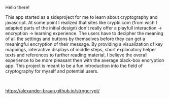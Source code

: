Hello there! 

This app started as a sideproject for me to learn about 
cryptography and javascript. At some point I realized that 
sites like cryptii.com (from wich I adapted parts of the 
initial design) don't really offer a playfull interaction 
-> encryption -> learning experience. The users have to 
decipher the meaning of all the settings and buttons by 
themselves before they can get a meaningful encryption of 
their message. By providing a visualization of key mappings,
interactive displays of middle steps, short explanatory 
helper texts and references to further reading material, I 
believe the overall experience to be more pleasant then with
the average black-box encryption app.
This project is meant to be a fun introduction into the field
of cryptography for myself and potential users.

<br>

https://alexander-braun.github.io/strngcrypt/